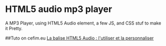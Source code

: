 HTML5 audio mp3 player
======================

A MP3 Player, using HTML5 Audio element, a few JS, and CSS stuf to make it Pretty.

##Tuto on cefim.eu
[La balise HTML5 Audio : l'utiliser et la personnaliser](http://www.cefim.eu/balise-html5-audio-comment-lutiliser-personnaliser/)

